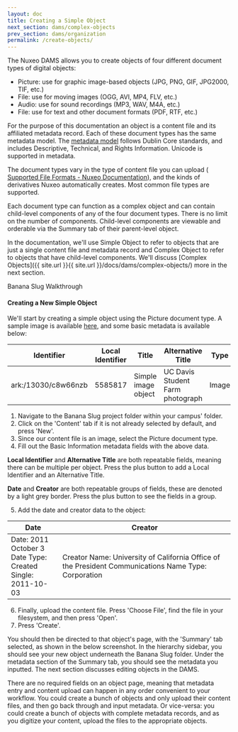 ```yaml
---
layout: doc
title: Creating a Simple Object
next_section: dams/complex-objects
prev_section: dams/organization
permalink: /create-objects/
---
```


The Nuxeo DAMS allows you to create objects of four different document types of digital objects: 

- Picture: use for graphic image-based objects (JPG, PNG, GIF, JPG2000, TIF, etc.)
- File: use for moving images (OGG, AVI, MP4, FLV, etc.)
- Audio: use for sound recordings (MP3, WAV, M4A, etc.)
- File: use for text and other document formats (PDF, RTF, etc.)

For the purpose of this documentation an object is a content file and its affiliated metadata record. Each of these document types has the same metadata model. The [metadata model]() follows Dublin Core standards, and includes Descriptive, Technical, and Rights Information. Unicode is supported in metadata. 

<!---
TODO: metadata model document - link to ucldc wiki excel spreadsheet? 
--->

The document types vary in the type of content file you can upload (<a href="http://doc.nuxeo.com/display/public/USERDOC/Supported+File+Formats" target="_blank"> Supported File Formats - Nuxeo Documentation</a>), and the kinds of derivatives Nuxeo automatically creates. Most common file types are supported. 

Each document type can function as a complex object and can contain child-level components of any of the four document types. There is no limit on the number of components. Child-level components are viewable and orderable via the Summary tab of their parent-level object. 

In the documentation, we'll use Simple Object to refer to objects that are just a single content file and metadata record and Complex Object to refer to objects that have child-level components. We'll discuss [Complex Objects]({{ site.url }}{{ site.url }}/docs/dams/complex-objects/) more in the next section. 

<div class="walkthrough">Banana Slug Walkthrough</div>

#### Creating a New Simple Object

We'll start by creating a simple object using the Picture document type. A sample image is available <a href="{{ site.url }}{{ site.baseurl }}/images/Medium_uc-davis-student-farm-49.jpg" download>here</a>, and some basic metadata is available below:

| Identifier          | Local Identifier | Title               | Alternative Title                | Type  |
|---------------------|------------------|---------------------|----------------------------------|-------|
| ark:/13030/c8w66nzb | 5585817          | Simple image object | UC Davis Student Farm photograph | Image |

1. Navigate to the Banana Slug project folder within your campus' folder. 
2. Click on the 'Content' tab if it is not already selected by default, and press 'New'.
3. Since our content file is an image, select the Picture document type. 
4. Fill out the Basic Information metadata fields with the above data. 

<div class="note"><p><b>Local Identifier</b> and <b>Alternative Title</b> are both repeatable fields, meaning there can be multiple per object. Press the plus button to add a Local Identifier and an Alternative Title.</p><p><b>Date</b> and <b>Creator</b> are both repeatable groups of fields, these are denoted by a light grey border. Press the plus button to see the fields in a group.</p></div>

<ol start="5">
  <li>Add the date and creator data to the object:</li>
</ol>

<table>
  <thead>
    <tr>
      <th class="w-1-3">Date</th>
      <th>Creator</th>
    </tr>
  </thead>
  <tr>
    <td>
      Date: 2011 October 3<br>
      Date Type: Created<br>
      Single: 2011-10-03
    </td>
    <td>
      Creator Name: University of California Office of the President Communications
      Name Type: Corporation
    </td>
  </tr>
</table>

<ol start="6">
  <li>Finally, upload the content file. Press 'Choose File', find the file in your filesystem, and then press 'Open'.</li>
  <li>Press 'Create'.</li>
</ol>

<p>You should then be directed to that object's page, with the 'Summary' tab selected, as shown in the below screenshot. In the hierarchy sidebar, you should see your new object underneath the Banana Slug folder. Under the metadata section of the Summary tab, you should see the metadata you inputted. The next section discusses editing objects in the DAMS.</p>

<!--- 
TODO: screenshot
--->

<div class="note">There are no required fields on an object page, meaning that metadata entry and content upload can happen in any order convenient to your workflow. You could create a bunch of objects and only upload their content files, and then go back through and input metadata. Or vice-versa: you could create a bunch of objects with complete metadata records, and as you digitize your content, upload the files to the appropriate objects.</div>